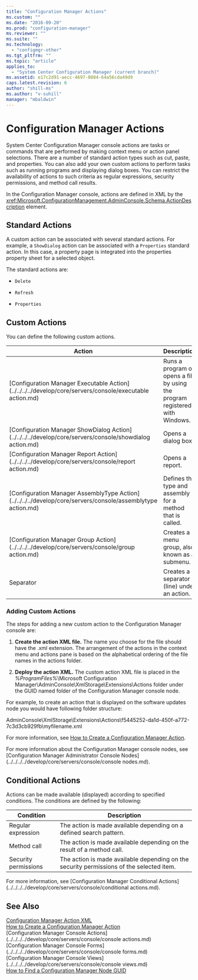 ```yaml
---
title: "Configuration Manager Actions"
ms.custom: ""
ms.date: "2016-09-20"
ms.prod: "configuration-manager"
ms.reviewer: ""
ms.suite: ""
ms.technology: 
  - "configmgr-other"
ms.tgt_pltfrm: ""
ms.topic: "article"
applies_to: 
  - "System Center Configuration Manager (current branch)"
ms.assetid: e17c2d91-aecc-4697-8084-64a56cda49d9
caps.latest.revision: 6
author: "shill-ms"
ms.author: "v-suhill"
manager: "mbaldwin"
---
```

# Configuration Manager Actions
System Center Configuration Manager console actions are tasks or commands that are performed by making context menu or action panel selections. There are a number of standard action types such as cut, paste, and properties. You can also add your own custom actions to perform tasks such as running programs and displaying dialog boxes. You can restrict the availability of actions to such criteria as regular expressions, security permissions, and method call results.  
  
 In the Configuration Manager console, actions are defined in XML by the <xref:Microsoft.ConfigurationManagement.AdminConsole.Schema.ActionDescription> element.  
  
## Standard Actions  
 A custom action can be associated with several standard actions. For example, a `ShowDialog` action can be associated with a `Properties` standard action. In this case, a property page is integrated into the properties property sheet for a selected object.  
  
 The standard actions are:  
  
-   `Delete`  
  
-   `Refresh`  
  
-   `Properties`  
  
## Custom Actions  
 You can define the following custom actions.  
  
|Action|Description|  
|------------|-----------------|  
|[Configuration Manager Executable Action](../../../../develop/core/servers/console/executable action.md)|Runs a program or opens a file by using the program registered with Windows.|  
|[Configuration Manager ShowDialog Action](../../../../develop/core/servers/console/showdialog action.md)|Opens a dialog box.|  
|[Configuration Manager Report Action](../../../../develop/core/servers/console/report action.md)|Opens a report.|  
|[Configuration Manager AssemblyType Action](../../../../develop/core/servers/console/assemblytype action.md)|Defines the type and assembly for a method that is called.|  
|[Configuration Manager Group Action](../../../../develop/core/servers/console/group action.md)|Creates a menu group, also known as a submenu.|  
|Separator|Creates a separator (line) under an action.|  
  
### Adding Custom Actions  
 The steps for adding a new custom action to the Configuration Manager console are:  
  
1.  **Create the action XML file.** The name you choose for the file should have the .xml extension. The arrangement of the actions in the context menu and actions pane is based on the alphabetical ordering of the file names in the actions folder.  
  
2.  **Deploy the action XML.** The custom action XML file is placed in the *%ProgramFiles%*\Microsoft Configuration Manager\AdminConsole\XmlStorage\Extensions\Actions folder under the GUID named folder of the Configuration Manager console node.  
  
 For example, to create an action that is displayed on the software updates node you would have following folder structure:  
  
 AdminConsole\XmlStorage\Extensions\Actions\f5445252-da1d-450f-a772-7c3d3cb929fb\myfilename.xml  
  
 For more information, see [How to Create a Configuration Manager Action](../../../../develop/core/servers/console/how-to-create-a-configuration-manager-action.md).  
  
 For more information about the Configuration Manager console nodes, see [Configuration Manager Administrator Console Nodes](../../../../develop/core/servers/console/console nodes.md).  
  
## Conditional Actions  
 Actions can be made available (displayed) according to specified conditions. The conditions are defined by the following:  
  
|Condition|Description|  
|---------------|-----------------|  
|Regular expression|The action is made available depending on a defined search pattern.|  
|Method call|The action is made available depending on the result of a method call.|  
|Security permissions|The action is made available depending on the security permissions of the selected item.|  
  
 For more information, see [Configuration Manager Conditional Actions](../../../../develop/core/servers/console/conditional actions.md).  
  
## See Also  
 [Configuration Manager Action XML](../../../../develop/core/servers/console/configuration-manager-action-xml.md)   
 [How to Create a Configuration Manager Action](../../../../develop/core/servers/console/how-to-create-a-configuration-manager-action.md)   
 [Configuration Manager Console Actions](../../../../develop/core/servers/console/console actions.md)   
 [Configuration Manager Console Forms](../../../../develop/core/servers/console/console forms.md)   
 [Configuration Manager Console Views](../../../../develop/core/servers/console/console views.md)   
 [How to Find a Configuration Manager Node GUID](../../../../develop/core/servers/console/how-to-find-a-configuration-manager-console-node-guid.md)